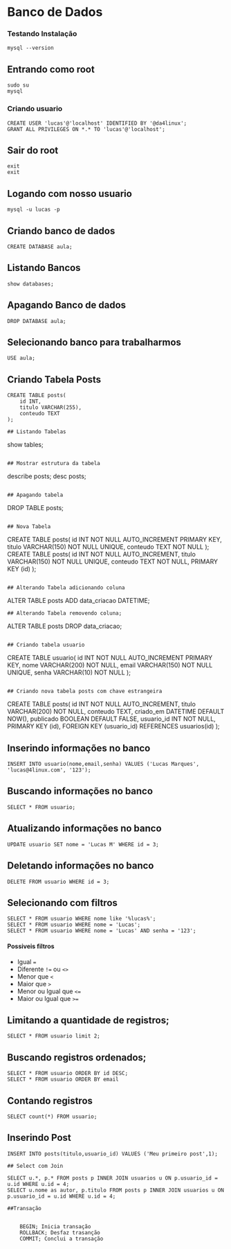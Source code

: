 # Banco de Dados

### Testando Instalação
```
mysql --version
```

## Entrando como root
```
sudo su
mysql
```

### Criando usuario
```
CREATE USER 'lucas'@'localhost' IDENTIFIED BY '@da4linux';
GRANT ALL PRIVILEGES ON *.* TO 'lucas'@'localhost';
```

## Sair do root
```
exit
exit
```

## Logando com nosso usuario
```
mysql -u lucas -p
```

## Criando banco de dados
```
CREATE DATABASE aula;
```

## Listando Bancos
```
show databases;
```

## Apagando Banco de dados
```
DROP DATABASE aula;
```

## Selecionando banco para trabalharmos
```
USE aula;
```

## Criando Tabela Posts
```
CREATE TABLE posts(
	id INT,
	titulo VARCHAR(255),
	conteudo TEXT
);

## Listando Tabelas
```
show tables;
```

## Mostrar estrutura da tabela
```
describe posts;
desc posts;
```

## Apagando tabela
```
DROP TABLE posts;
```

## Nova Tabela
```
CREATE TABLE posts(
	id INT NOT NULL AUTO_INCREMENT PRIMARY KEY,
	titulo VARCHAR(150) NOT NULL UNIQUE,
	conteudo TEXT NOT NULL
);
CREATE TABLE posts(
	id INT NOT NULL AUTO_INCREMENT,
	titulo VARCHAR(150) NOT NULL UNIQUE,
	conteudo TEXT NOT NULL,
	PRIMARY KEY (id)
);
```

## Alterando Tabela adicionando coluna
```
ALTER TABLE posts ADD data_criacao DATETIME;
```
## Alterando Tabela removendo coluna;
```
ALTER TABLE posts DROP data_criacao;
```

## Criando tabela usuario
```
CREATE TABLE usuario(
	id INT NOT NULL AUTO_INCREMENT PRIMARY KEY,
	nome VARCHAR(200) NOT NULL,
	email VARCHAR(150) NOT NULL UNIQUE,
	senha VARCHAR(10) NOT NULL
);
```

## Criando nova tabela posts com chave estrangeira
```
CREATE TABLE posts(
	id INT NOT NULL AUTO_INCREMENT,
	titulo VARCHAR(200) NOT NULL,
	conteudo TEXT,
	criado_em DATETIME DEFAULT NOW(),
	publicado BOOLEAN DEFAULT FALSE,
	usuario_id INT NOT NULL,
	PRIMARY KEY (id),
	FOREIGN KEY (usuario_id) REFERENCES usuarios(id)
);

## Inserindo informações no banco

```
INSERT INTO usuario(nome,email,senha) VALUES ('Lucas Marques', 'lucas@4linux.com', '123');
```

## Buscando informações no banco
```
SELECT * FROM usuario;
```

## Atualizando informações no banco
```
UPDATE usuario SET nome = 'Lucas M' WHERE id = 3;
```

## Deletando informações no banco
```
DELETE FROM usuario WHERE id = 3;
```

## Selecionando com filtros
```
SELECT * FROM usuario WHERE nome like '%lucas%';
SELECT * FROM usuario WHERE nome = 'Lucas';
SELECT * FROM usuario WHERE nome = 'Lucas' AND senha = '123';
```

#### Possiveis filtros
- Igual `=`
- Diferente `!=` ou `<>`
- Menor que `<`
- Maior que `>`
- Menor ou Igual que `<=`
- Maior ou Igual que `>=`

## Limitando a quantidade de registros;
```
SELECT * FROM usuario limit 2;
```

## Buscando registros ordenados;
```
SELECT * FROM usuario ORDER BY id DESC;
SELECT * FROM usuario ORDER BY email
```

## Contando registros
```
SELECT count(*) FROM usuario;
```

## Inserindo Post
```
INSERT INTO posts(titulo,usuario_id) VALUES ('Meu primeiro post',1);

## Select com Join

SELECT u.*, p.* FROM posts p INNER JOIN usuarios u ON p.usuario_id = u.id WHERE u.id = 4;
SELECT u.nome as autor, p.titulo FROM posts p INNER JOIN usuarios u ON p.usuario_id = u.id WHERE u.id = 4;

##Transação


    BEGIN; Inicia transação
    ROLLBACK; Desfaz trasanção
    COMMIT; Conclui a transação

   

